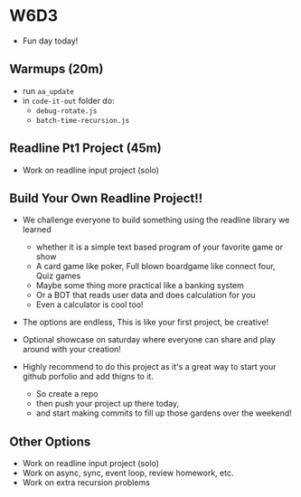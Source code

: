 # W6D3
- Fun day today!

## Warmups (20m)
- run `aa_update`
- in `code-it-out` folder do:
  -  `debug-rotate.js`
  -  `batch-time-recursion.js`

## Readline Pt1 Project (45m)
- Work on readline input project (solo)

## Build Your Own Readline Project!!
- We challenge everyone to build something using the readline library we learned
  -  whether it is a simple text based program of your favorite game or show
  -  A card game like poker, Full blown boardgame like connect four, Quiz games
  -  Maybe some thing more practical like a banking system
  -  Or a BOT that reads user data and does calculation for you
  -  Even a calculator is cool too!

- The options are endless, This is like your first project, be creative!

- Optional showcase on saturday where everyone can share and play around with your creation!

- Highly recommend to do this project as it's a great way to start your github porfolio and add thigns to it. 
  - So create a repo 
  - then push your project up there today,
  - and start making commits to fill up those gardens over the weekend!

## Other Options 
- Work on readline input project (solo)
- Work on async, sync, event loop, review homework, etc.
- Work on extra recursion problems





